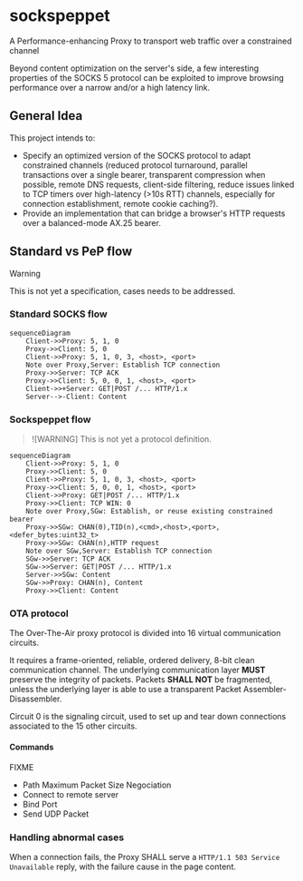 # sockspeppet
A Performance-enhancing Proxy to transport web traffic over a constrained channel

Beyond content optimization on the server's side, a few interesting properties of the SOCKS 5 protocol can be exploited to improve browsing performance over a narrow and/or a high latency link.

## General Idea
This project intends to:
  * Specify an optimized version of the SOCKS protocol to adapt constrained channels (reduced protocol turnaround, parallel transactions over a single bearer, transparent compression when possible, remote DNS requests, client-side filtering, reduce issues linked to TCP timers over high-latency (>10s RTT) channels, especially for connection establishment, remote cookie caching?).
  * Provide an implementation that can bridge a browser's HTTP requests over a balanced-mode AX.25 bearer.

## Standard vs PeP flow
> [!WARNING]
> This is not yet a specification, cases needs to be addressed.


### Standard SOCKS flow
```mermaid
sequenceDiagram
    Client->>Proxy: 5, 1, 0
    Proxy->>Client: 5, 0
    Client->>Proxy: 5, 1, 0, 3, <host>, <port>
    Note over Proxy,Server: Establish TCP connection
    Proxy->>Server: TCP ACK
    Proxy->>Client: 5, 0, 0, 1, <host>, <port>
    Client->>+Server: GET|POST /... HTTP/1.x
    Server-->-Client: Content
```

### Sockspeppet flow
> ![WARNING]
> This is not yet a protocol definition.

```mermaid
sequenceDiagram
    Client->>Proxy: 5, 1, 0
    Proxy->>Client: 5, 0
    Client->>Proxy: 5, 1, 0, 3, <host>, <port>
    Proxy->>Client: 5, 0, 0, 1, <host>, <port>
    Client->>Proxy: GET|POST /... HTTP/1.x
    Proxy->>Client: TCP WIN: 0
    Note over Proxy,SGw: Establish, or reuse existing constrained bearer
    Proxy->>SGw: CHAN(0),TID(n),<cmd>,<host>,<port>,<defer_bytes:uint32_t>
    Proxy->>SGw: CHAN(n),HTTP request
    Note over SGw,Server: Establish TCP connection
    SGw->>Server: TCP ACK
    SGw->>Server: GET|POST /... HTTP/1.x
    Server->>SGw: Content
    SGw->>Proxy: CHAN(n), Content
    Proxy->>Client: Content
```

### OTA protocol
The Over-The-Air proxy protocol is divided into 16 virtual communication circuits. 

It requires a frame-oriented, reliable, ordered delivery, 8-bit clean communication channel. The underlying communication layer **MUST** preserve the integrity of packets. Packets **SHALL NOT** be fragmented, unless the underlying layer is able to use a transparent Packet Assembler-Disassembler.

Circuit 0 is the signaling circuit, used to set up and tear down connections associated to the 15 other circuits.

#### Commands
FIXME

- Path Maximum Packet Size Negociation
- Connect to remote server
- Bind Port
- Send UDP Packet

### Handling abnormal cases
When a connection fails, the Proxy SHALL serve a `HTTP/1.1 503 Service Unavailable` reply, with the failure cause in the page content.

